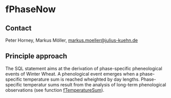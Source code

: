 # fPhaseNow

## Contact
Peter Horney, Markus Möller, markus.moeller@julius-kuehn.de

## Principle approach
The SQL statement aims at the derivation of phase-specific pheneological events of Winter Wheat. A phenological event emerges when a phase-specific temperature sum is reached wheighted by day lengths. Phase-specific temperatur sums result from the analysis of long-term phenological observations (see  function [fTemperatureSum](https://github.com/EMRAgit/fTemperatureSum)).  
